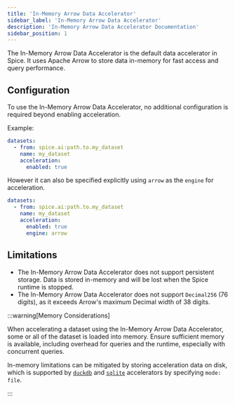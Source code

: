 ```yaml
---
title: 'In-Memory Arrow Data Accelerator'
sidebar_label: 'In-Memory Arrow Data Accelerator'
description: 'In-Memory Arrow Data Accelerator Documentation'
sidebar_position: 1
---
```


The In-Memory Arrow Data Accelerator is the default data accelerator in Spice. It uses Apache Arrow to store data in-memory for fast access and query performance.

## Configuration

To use the In-Memory Arrow Data Accelerator, no additional configuration is required beyond enabling acceleration.

Example:

```yaml
datasets:
  - from: spice.ai:path.to.my_dataset
    name: my_dataset
    acceleration:
      enabled: true
```

However it can also be specified explicitly using `arrow` as the `engine` for acceleration.

```yaml
datasets:
  - from: spice.ai:path.to.my_dataset
    name: my_dataset
    acceleration:
      enabled: true
      engine: arrow
```

## Limitations

- The In-Memory Arrow Data Accelerator does not support persistent storage. Data is stored in-memory and will be lost when the Spice runtime is stopped.
- The In-Memory Arrow Data Accelerator does not support `Decimal256` (76 digits), as it exceeds Arrow's maximum Decimal width of 38 digits.

:::warning[Memory Considerations]

When accelerating a dataset using the In-Memory Arrow Data Accelerator, some or all of the dataset is loaded into memory. Ensure sufficient memory is available, including overhead for queries and the runtime, especially with concurrent queries.

In-memory limitations can be mitigated by storing acceleration data on disk, which is supported by [`duckdb`](./duckdb.md) and [`sqlite`](./sqlite.md) accelerators by specifying `mode: file`.

:::
